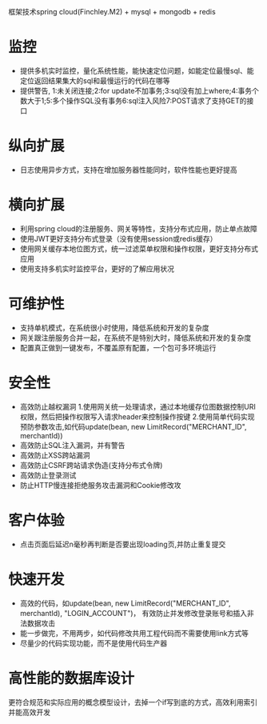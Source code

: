 
框架技术spring cloud(Finchley.M2) + mysql + mongodb + redis
# 监控
* 提供多机实时监控，量化系统性能，能快速定位问题，如能定位最慢sql、能定位返回结果集大的sql和最慢运行的代码在哪等
* 提供警告, 1:未关闭连接;2:for update不加事务;3:sql没有加上where;4:事务个数大于1;5:多个操作SQL没有事务6:sql注入风险7:POST请求了支持GET的接口
# 纵向扩展
* 日志使用异步方式，支持在增加服务器性能同时，软件性能也更好提高
# 横向扩展
* 利用spring cloud的注册服务、网关等特性，支持分布式应用，防止单点故障
* 使用JWT更好支持分布式登录（没有使用session或redis缓存）
* 使用网关缓存本地位图方式，统一过滤菜单权限和操作权限，更好支持分布式应用
* 使用支持多机实时监控平台，更好的了解应用状况
# 可维护性
* 支持单机模式，在系统很小时使用，降低系统和开发的复杂度
* 网关跟注册服务合并一起，在系统不是特别大时，降低系统和开发的复杂度
* 配置真正做到一键发布，不覆盖原有配置，一个包可多环境运行
# 安全性
* 高效防止越权漏洞
	1.使用网关统一处理请求，通过本地缓存位图数据控制URI权限，然后把操作权限写入请求header来控制操作按键
	2.使用简单代码实现预防参数攻击,如代码update(bean, new LimitRecord("MERCHANT_ID", merchantId))
* 高效防止SQL注入漏洞，并有警告
* 高效防止XSS跨站漏洞
* 高效防止CSRF跨站请求伪造(支持分布式令牌)
* 高效防止登录测试
* 防止HTTP慢连接拒绝服务攻击漏洞和Cookie修改攻
# 客户体验
* 点击页面后延迟n毫秒再判断是否要出现loading页,并防止重复提交
# 快速开发
* 高效的代码，如update(bean, new LimitRecord("MERCHANT_ID", merchantId), "LOGIN_ACCOUNT")，
  有效防止并发修改登录账号和插入非法数据攻击
* 能一步做完，不用两步，如代码修改共用工程代码而不需要使用link方式等
* 尽量少的代码实现功能，而不是使用代码生产器
# 高性能的数据库设计
更符合规范和实际应用的概念模型设计，去掉一个if写到底的方式，高效利用索引并能高效开发



